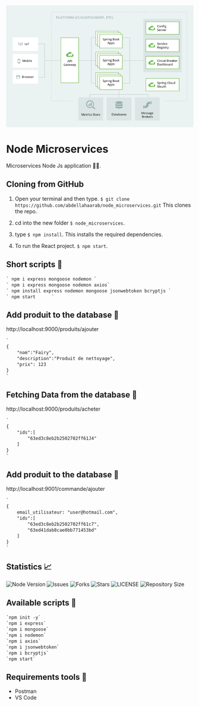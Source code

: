 

![node_microservices](https://github.com/abdellahaarab/node_microservices/blob/main/assets/img/Targert-platform-architecture.png?raw=true)

# Node Microservices 

Microservices Node Js application 👩‍🚀.

## Cloning from GitHub 

1. Open your terminal and then type. `$ git clone https://github.com/abdellahaarab/node_microservices.git` This clones the repo.
2. cd into the new folder `$ node_microservices`.

3. type  `$ npm install`. This installs the required dependencies.
3. To run the React project. `$ npm start`.



## Short scripts 🎉
    ` npm i express mongoose nodemon `
    ` npm i express mongoose nodemon axios`
    ` npm install express nodemon mongoose jsonwebtoken bcryptjs `
    ` npm start      `




## Add produit to the database 🤳

http://localhost:9000/produits/ajouter

    `
    {
        "nom":"Fairy",
        "description":"Produit de nettoyage",
        "prix": 123
    }
    `




## Fetching Data from the database 🤳

http://localhost:9000/produits/acheter

    `
    {
        "ids":[
            "63ed3c8eb2b2502702ff61J4"
        ]
    }
    `

## Add produit to the database 🤳

http://localhost:9001/commande/ajouter

    `
    {
        email_utilisateur: "user@hotmail.com",
        "ids":[
            "63ed3c8eb2b2502702ff61c7",
            "63ed41dab8cae0bb771453bd"
        ]
    }
    `


##  Statistics 📈

 ![Node Version](https://img.shields.io/badge/Node-18-dodgerblue?style=for-the-badge&logo=appveyor)
![Issues](https://img.shields.io/github/issues/abdellahaarab/node_microservices?style=for-the-badge&logo=appveyor)
![Forks](https://img.shields.io/github/forks/abdellahaarab/node_microservices?style=for-the-badge&logo=appveyor)
![Stars](https://img.shields.io/github/stars/abdellahaarab/node_microservices?style=for-the-badge&logo=appveyor)
![LICENSE](https://img.shields.io/github/license/abdellahaarab/node_microservices?style=for-the-badge&logo=appveyor)
![Repository Size](https://img.shields.io/github/repo-size/abdellahaarab/node_microservices?style=for-the-badge&logo=appveyor)</br>

## Available scripts 🎉

    `npm init -y`
    `npm i express`
    `npm i mongoose`
    `npm i nodemon`
    `npm i axios`
    `npm i jsonwebtoken`
    `npm i bcryptjs`
    `npm start`


## Requirements tools 💪

- Postman
- VS Code






